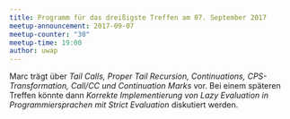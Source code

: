 ```yaml
---
title: Programm für das dreißigste Treffen am 07. September 2017
meetup-announcement: 2017-09-07
meetup-counter: "30"
meetup-time: 19:00
author: uwap
---
```


Marc trägt über *Tail Calls, Proper Tail Recursion, Continuations, CPS-Transformation,
Call/CC und Continuation Marks* vor. Bei einem späteren Treffen könnte dann
*Korrekte Implementierung von Lazy Evaluation in Programmiersprachen mit
Strict Evaluation* diskutiert werden.
